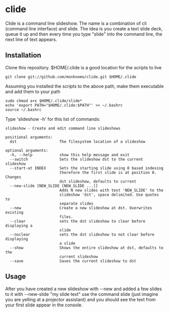 clide
=====

Clide is a command line slideshow.  The name is a combination of cli (command line interface) and slide.  The idea is you create a text slide deck, queue it up and then every time you type "slide" into the command line, the next line of text appears.

Installation
------------
Clone this repository.  $HOME/.clide is a good location for the scripts to live
```
git clone git://github.com/monknomo/clide.git $HOME/.clide
```
Assuming you installed the scripts to the above path, make them executable and add them to your path
```
sudo chmod a+x $HOME/.clide/slide*
echo 'export PATH="$HOME/.clide:$PATH"' >> ~/.bashrc
source ~/.bashrc
```
Type 'slideshow -h' for this list of commands:
```
slideshow - Create and edit command line slideshows

positional arguments:
  dst                   The filesystem location of a slideshow

optional arguments:
  -h, --help            show this help message and exit
  --switch              Sets the slideshow dst to the current slideshow
  --start-at INDEX      Sets the starting slide using 0 based indexing
                        therefore the first slide is at position 0. Changes
                        dst slideshow, defaults to current
  --new-slide [NEW_SLIDE [NEW_SLIDE ...]]
                        Adds N new slides with text 'NEW_SLIDE' to the
                        slideshow 'dst', space delimited. Use quotes to
                        separate slides
  --new                 Create a new slideshow at dst. Overwrites existing
                        files.
  --clear               sets the dst slideshow to clear before displaying a
                        slide
  --noclear             sets the dst slideshow to not clear before displaying
                        a slide
  --show                Shows the entire slideshow at dst, defaults to the
                        current slideshow
  --save                Saves the current slideshow to dst

```

Usage
-----

After you have created a new slideshow with --new and added a few slides to it with --new-slide "my slide text" use the command slide (just imagine you are yelling at a projector assistant) and you should see the text from your first slide appear in the console.


